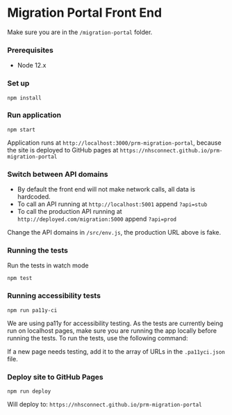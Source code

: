 # Migration Portal Front End
Make sure you are in the `/migration-portal` folder.

### Prerequisites
* Node 12.x

### Set up
```
npm install
```

### Run application
```
npm start
```

Application runs at `http://localhost:3000/prm-migration-portal`, because the site is deployed to GitHub pages at `https://nhsconnect.github.io/prm-migration-portal`

### Switch between API domains
- By default the front end will not make network calls, all data is hardcoded.
- To call an API running at `http://localhost:5001` append `?api=stub`
- To call the production API running at `http://deployed.com/migration:5000` append `?api=prod`

Change the API domains in `/src/env.js`, the production URL above is fake.

### Running the tests

Run the tests in watch mode
```
npm test
```

### Running accessibility tests
```
npm run pa11y-ci
```

We are using pa11y for accessibility testing. 
As the tests are currently being run on localhost pages, make sure you are running the app locally before running the tests. 
To run the tests, use the following command:


If a new page needs testing, add it to the array of URLs in the `.pa11yci.json` file.

### Deploy site to GitHub Pages
```
npm run deploy
```

Will deploy to: `https://nhsconnect.github.io/prm-migration-portal`
